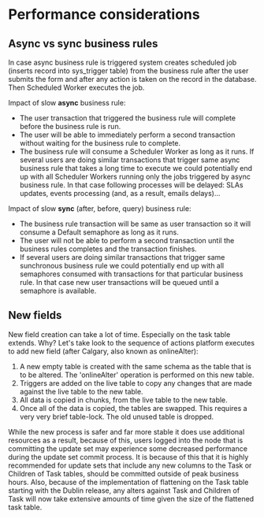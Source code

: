 # Performance considerations

## Async vs sync business rules

In case async business rule is triggered system creates scheduled job (inserts record into sys_trigger table) from the business rule after the user submits the form and after any action is taken on the record in the database. Then Scheduled Worker executes the job.

Impact of slow __async__ business rule:
* The user transaction that triggered the business rule will complete before the business rule is run.
* The user will be able to immediately perform a second transaction without waiting for the business rule to complete.
* The business rule will consume a Scheduler Worker as long as it runs. If several users are doing similar transactions that trigger same async business rule that takes a long time to execute we could potentially end up with all Scheduler Workers running only the jobs triggered by async business rule. In that case following processes will be delayed: SLAs updates, events processing (and, as a result, emails delays)...

Impact of slow __sync__ (after, before, query) business rule:
* The business rule transaction will be same as user transaction so it will consume a Default semaphore as long as it runs.
* The user will not be able to perform a second transaction until the business rules completes and the transaction finishes.
* If several users are doing similar transactions that trigger same sunchronous business rule we could potentially end up with all semaphores consumed with transactions for that particular business rule. In that case new user transactions will be queued until a semaphore is available.

## New fields

New field creation can take a lot of time. Especially on the task table extends. Why? Let's take look to the sequence of actions platform executes to add new field (after Calgary, also known as onlineAlter):
1. A new empty table is created with the same schema as the table that is to be altered. The 'onlineAlter' operation is performed on this new table.
1. Triggers are added on the live table to copy any changes that are made against the live table to the new table.
1. All data is copied in chunks, from the live table to the new table.
1. Once all of the data is copied, the tables are swapped. This requires a very very brief table-lock.
The old unused table is dropped.

While the new process is safer and far more stable it does use additional resources as a result, because of this, users logged into the node that is committing the update set may experience some decreased performance during the update set commit process. It is because of this that it is highly recommended for update sets that include any new columns to the Task or Children of Task tables, should be committed outside of peak business hours. Also, because of the implementation of flattening on the Task table starting with the Dublin release, any alters against Task and Children of Task will now take extensive amounts of time given the size of the flattened task table.
